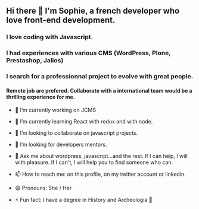## Hi there 👋 I'm Sophie, a french developer who love front-end development. 

### I love coding with Javascript. 
### I had experiences with various CMS (WordPress, Plone, Prestashop, Jalios)

### I search for a professionnal project to evolve with great people. 
#### Remote job are prefered. Collaborate with a international team would be a thrilling experience for me.

- 🔭 I’m currently working on JCMS
- 🌱 I’m currently learning React with redux and with node.
- 👯 I’m looking to collaborate on javascript projects.

- 🤔 I’m looking for developers mentors.
- 💬 Ask me about wordpress, javascript...and the rest. If I can help, I will with pleasure. If I can't, I will help you to find someone who can.

- 📫 How to reach me: on this profile, on my twitter account or linkedin.
- 😄 Pronouns: She / Her
- ⚡ Fun fact: I have a degree in History and Archeologia 🤠 



